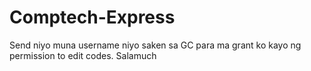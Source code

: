 # Comptech-Express
Send niyo muna username niyo saken sa GC para ma grant ko kayo ng permission to edit codes. Salamuch
